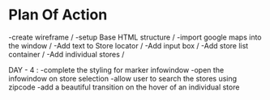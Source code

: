# Plan Of Action
-create wireframe                          \/
-setup Base HTML structure                 \/
-import google maps into the window        \/
-Add text to Store locator                 \/
-Add input box                             \/
-Add store list container                  \/
-Add individual stores                     \/


DAY - 4 :
-complete the styling for marker infowindow
-open the infowindow on store selection
-allow user to search the stores using zipcode
-add a beautiful transition on the hover of an
 individual store
